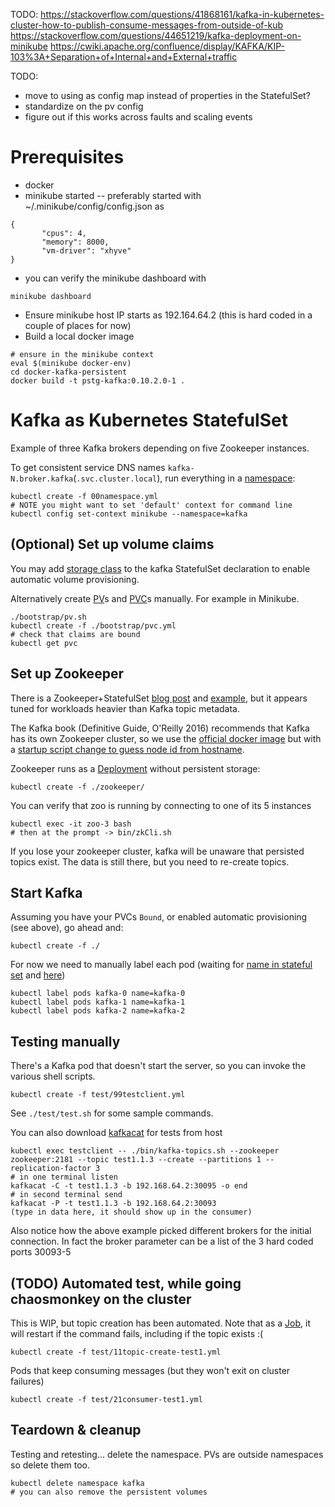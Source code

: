 TODO:
https://stackoverflow.com/questions/41868161/kafka-in-kubernetes-cluster-how-to-publish-consume-messages-from-outside-of-kub
https://stackoverflow.com/questions/44651219/kafka-deployment-on-minikube
https://cwiki.apache.org/confluence/display/KAFKA/KIP-103%3A+Separation+of+Internal+and+External+traffic

TODO:
- move to using as config map instead of properties in the StatefulSet?
- standardize on the pv config
- figure out if this works across faults and scaling events

# Prerequisites

- docker
- minikube started -- preferably started with ~/.minikube/config/config.json as
```
{
       "cpus": 4,
       "memory": 8000,
       "vm-driver": "xhyve"
}
```
- you can verify the minikube dashboard with
```
minikube dashboard
```
- Ensure minikube host IP starts as 192.164.64.2 (this is hard coded in a couple of places for now)
- Build a local docker image
```
# ensure in the minikube context
eval $(minikube docker-env)
cd docker-kafka-persistent
docker build -t pstg-kafka:0.10.2.0-1 .
```

# Kafka as Kubernetes StatefulSet

Example of three Kafka brokers depending on five Zookeeper instances.

To get consistent service DNS names `kafka-N.broker.kafka`(`.svc.cluster.local`), run everything in a [namespace](http://kubernetes.io/docs/admin/namespaces/walkthrough/):
```
kubectl create -f 00namespace.yml
# NOTE you might want to set 'default' context for command line
kubectl config set-context minikube --namespace=kafka
```

## (Optional) Set up volume claims

You may add [storage class](http://kubernetes.io/docs/user-guide/persistent-volumes/#storageclasses)
to the kafka StatefulSet declaration to enable automatic volume provisioning.

Alternatively create [PV](http://kubernetes.io/docs/user-guide/persistent-volumes/#persistent-volumes)s and [PVC](http://kubernetes.io/docs/user-guide/persistent-volumes/#persistentvolumeclaims)s manually. For example in Minikube.

```
./bootstrap/pv.sh
kubectl create -f ./bootstrap/pvc.yml
# check that claims are bound
kubectl get pvc
```

## Set up Zookeeper

There is a Zookeeper+StatefulSet [blog post](http://blog.kubernetes.io/2016/12/statefulset-run-scale-stateful-applications-in-kubernetes.html) and [example](https://github.com/kubernetes/contrib/tree/master/statefulsets/zookeeper),
but it appears tuned for workloads heavier than Kafka topic metadata.

The Kafka book (Definitive Guide, O'Reilly 2016) recommends that Kafka has its own Zookeeper cluster,
so we use the [official docker image](https://hub.docker.com/_/zookeeper/)
but with a [startup script change to guess node id from hostname](https://github.com/solsson/zookeeper-docker/commit/df9474f858ad548be8a365cb000a4dd2d2e3a217).

Zookeeper runs as a [Deployment](http://kubernetes.io/docs/user-guide/deployments/) without persistent storage:
```
kubectl create -f ./zookeeper/
```

You can verify that zoo is running by connecting to one of its 5 instances 
```
kubectl exec -it zoo-3 bash
# then at the prompt -> bin/zkCli.sh
```

If you lose your zookeeper cluster, kafka will be unaware that persisted topics exist.
The data is still there, but you need to re-create topics.

## Start Kafka

Assuming you have your PVCs `Bound`, or enabled automatic provisioning (see above), go ahead and:

```
kubectl create -f ./
```

For now we need to manually label each pod (waiting for [name in stateful set](https://github.com/kubernetes/contrib/blob/master/statefulsets/kafka/kafka.yaml)
and [here](https://github.com/kubernetes/kubernetes/issues/44103))
```
kubectl label pods kafka-0 name=kafka-0
kubectl label pods kafka-1 name=kafka-1
kubectl label pods kafka-2 name=kafka-2
```

## Testing manually

There's a Kafka pod that doesn't start the server, so you can invoke the various shell scripts.
```
kubectl create -f test/99testclient.yml
```

See `./test/test.sh` for some sample commands.

You can also download [kafkacat](https://github.com/edenhill/kafkacat) for tests from host
```
kubectl exec testclient -- ./bin/kafka-topics.sh --zookeeper zookeeper:2181 --topic test1.1.3 --create --partitions 1 --replication-factor 3
# in one terminal listen
kafkacat -C -t test1.1.3 -b 192.168.64.2:30095 -o end
# in second terminal send
kafkacat -P -t test1.1.3 -b 192.168.64.2:30093
(type in data here, it should show up in the consumer)
```
Also notice how the above example picked different brokers for the initial connection. In fact the
broker parameter can be a list of the 3 hard coded ports 30093-5

## (TODO) Automated test, while going chaosmonkey on the cluster

This is WIP, but topic creation has been automated. Note that as a [Job](http://kubernetes.io/docs/user-guide/jobs/), it will restart if the command fails, including if the topic exists :(
```
kubectl create -f test/11topic-create-test1.yml
```

Pods that keep consuming messages (but they won't exit on cluster failures)
```
kubectl create -f test/21consumer-test1.yml
```

## Teardown & cleanup

Testing and retesting... delete the namespace. PVs are outside namespaces so delete them too.
```
kubectl delete namespace kafka
# you can also remove the persistent volumes
```
